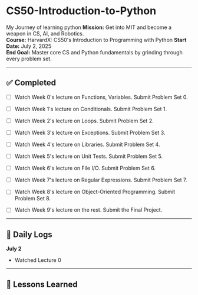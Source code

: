 # CS50-Introduction-to-Python
My Journey of learning python 
**Mission:** Get into MIT and become a weapon in CS, AI, and Robotics.  
**Course:** HarvardX: CS50's Introduction to Programming with Python 
**Start Date:** July 2, 2025  
**End Goal:** Master core CS and Python fundamentals by grinding through every problem set.

---

## ✅ Completed

- [ ] Watch Week 0's lecture on Functions, Variables. Submit Problem Set 0.
- [ ] Watch Week 1's lecture on Conditionals. Submit Problem Set 1.
- [ ] Watch Week 2's lecture on Loops. Submit Problem Set 2.
- [ ] Watch Week 3's lecture on Exceptions. Submit Problem Set 3.
- [ ] Watch Week 4's lecture on Libraries. Submit Problem Set 4.
- [ ] Watch Week 5's lecture on Unit Tests. Submit Problem Set 5.
- [ ] Watch Week 6's lecture on File I/O. Submit Problem Set 6.
- [ ] Watch Week 7's lecture on Regular Expressions. Submit Problem Set 7.
- [ ] Watch Week 8's lecture on Object-Oriented Programming. Submit Problem Set 8.
- [ ] Watch Week 9's lecture on the rest. Submit the Final Project.


---

## 📅 Daily Logs

**July 2**  
- Watched Lecture 0  



---

## 🧠 Lessons Learned


